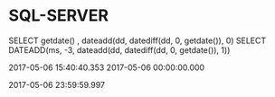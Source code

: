# SQL-SERVER

SELECT getdate() , dateadd(dd, datediff(dd, 0, getdate()), 0)
SELECT DATEADD(ms, -3, dateadd(dd, datediff(dd, 0, getdate()), 1))


2017-05-06 15:40:40.353	      2017-05-06 00:00:00.000

2017-05-06 23:59:59.997
